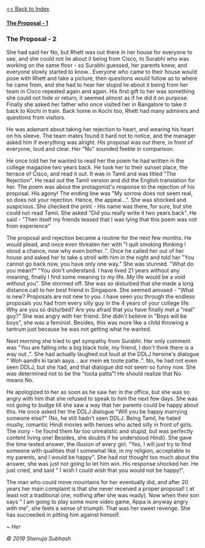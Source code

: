 
[<<  Back to Index](index.md)

#### [The Proposal - 1](proposal_her.md)

### The Proposal - 2 

She had said her No, but Rhett was out there in her house for everyone to see, and she could not lie about it being from Cisco, to Surabhi who was working on the same floor - so Surabhi guessed, her parents knew, and everyone slowly started to know.. Everyone who came to their house would pose with Rhett and take a picture, then questions would follow as to where he came from, and she had to hear her stupid lie about it being from her team in Cisco repeated again and again. His first gift to her was something she could not hide or return, it seemed almost as if he did it on purpose. Finally she asked her father who once visited her in Bangalore to take it back to Kochi in train. Back home in Kochi too, Rhett had many admirers and questions from visitors.


He was adamant about taking her rejection to heart, and wearing his heart on his sleeve. The team mates found it hard not to notice, and the manager asked him if everything was alright. His proposal was out there, in front of everyone, loud and clear. Her "No" sounded feeble in comparison. 

He once told her he wanted to read her the poem he had written in the college magazine two years back. He took her to their sunset place, the terrace of Cisco, and read it out. It was in Tamil and was titled "The Rejection".  He read out the Tamil version and did the English translation for her. The poem was about the protagonist's response to the rejection of his proposal. His agony! The ending line was "My sorrow does not seem real, so does not your rejection. Hence, the appeal...". She was shocked and suspicious. She checked the print - His name was there, for sure, but she could not read Tamil. She asked "Did you really write it two years back". He said  - "Then itself my friends teased that I was lying that this poem was not from experience"

The proposal and rejection became a routine for the next few months. He would plead, and once even threaten her with  "I quit smoking thinking I stood a chance, now why even bother..". Once he called her out of her house and asked her to take a stroll with him in the night and told her "You cannot go back now, you have only one way." She was stunned. "What do you mean?"
"You don't understand. I have lived 21 years without any meaning, finally I find some meaning to my life..My life would be a void without you". She stormed off. She was so disturbed that she made a long distance call to her best friend in Singapore. She seemed amused - "What is new? Proposals are not new to you. I have seen you through the endless proposals you had from every silly guy in the 4 years of your college life. Why are you so disturbed? Are you afraid that you have finally met a "real" guy?" She was angry with her friend. She didn't believe in "Boys will be boys", she was a feminist. Besides, this was more like a child throwing a tantrum just because he was not getting what he wanted. 

Next morning she tried to get sympathy from Surabhi. Her only comment was "You are falling into a big black hole, my friend, I don't think there is a way out..". She had actually laughed out loud at the DDLJ heroine's dialogue " Woh aandhi ki tarah aaya... aur mein ek toote patte..". No, he had not even seen DDLJ, but she had, and that dialogue did not seem so funny now. She was determined not to be the "toota patta"! He should realize that No means No.

He apologized to her as soon as he saw her in the office, but she was so angry with him that she refused to speak to him the next few days. She was not going to budge till she saw a way that her parents could be happy about this. He once asked her the DDLJ dialogue "Will you be happy marrying someone else?" (No, he still hadn't seen DDLJ. Being Tamil, he hated mushy, romantic Hindi movies with heroes who acted silly in front of girls. The irony - he found them far too unrealistic and stupid,  but was perfectly content living one! Besides, she doubts if he understood Hindi). She gave the time tested answer, the illusion of every girl. "Yes, I will just try to find someone with qualities that I somewhat like, in my religion, acceptable to my parents, and I would be happy". She had not thought  too much about the answer, she was just not going to let him win. His response shocked her. He just cried, and said " I wish I could wish that you would not be happy!". 

The man who could move mountains for her eventually did, and after 20 years her main complaint is that she never received a proper proposal! ( at least not a traditional one, nothing after she was ready). Now when their son says " I am going to play some more video game, Appa is anyway angry with me", she feels a sense of triumph. That was her sweet revenge. She has succeeded in pitting him against himself.

_~ Her_



_© 2019 Shenuja Subhash_